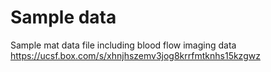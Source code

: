 # Sample data
Sample mat data file including blood flow imaging data
https://ucsf.box.com/s/xhnjhszemv3jog8krrfmtknhs15kzgwz
